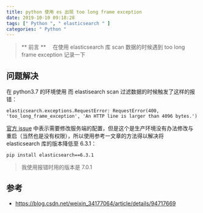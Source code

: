 ```yaml
---
title: python 使用 es 出现 too long frame exception
date: 2019-10-10 09:18:28
tags: [" Python ", " elasticsearch " ]
categories: " Python "
---
```


> ** 前言 **
　在使用 elasticsearch 库 scan 数据的时候遇到 too long frame exception 记录一下

## 问题解决

在 python3.7 的环境使用 而 elastisearch scan 过滤数据的时候触发了这样的报错：

```
elasticsearch.exceptions.RequestError: RequestError(400, 'too_long_frame_exception', 'An HTTP line is larger than 4096 bytes.')
```

[官方 issue](https://github.com/elastic/elasticsearch/issues/2137) 中表示需要修改服务端的配置，但是这个是生产环境没有办法修改与重启（当然也是没有权限），所以使用参考一文章的方法得以解决将 elasticsearch 库的版本降低至 6.3.1：

```shell
pip install elasticsearch==6.3.1
```

>我使用报错时用的版本是 7.0.1

## 参考

- https://blog.csdn.net/weixin_34177064/article/details/94717669
